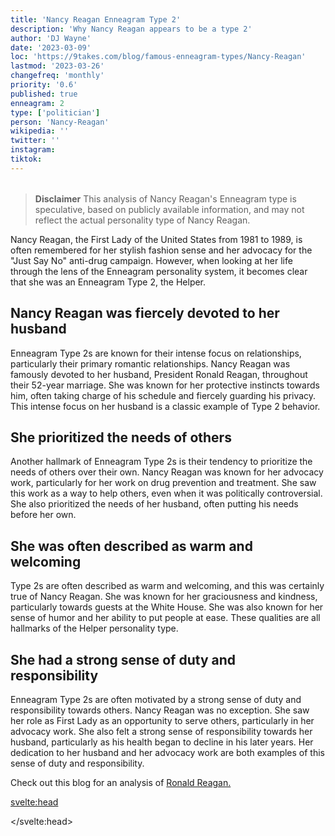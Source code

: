 ```yaml
---
title: 'Nancy Reagan Enneagram Type 2'
description: 'Why Nancy Reagan appears to be a type 2'
author: 'DJ Wayne'
date: '2023-03-09'
loc: 'https://9takes.com/blog/famous-enneagram-types/Nancy-Reagan'
lastmod: '2023-03-26'
changefreq: 'monthly'
priority: '0.6'
published: true
enneagram: 2
type: ['politician']
person: 'Nancy-Reagan'
wikipedia: ''
twitter: ''
instagram:
tiktok:
---
```


<script>
	import  PopCard  from "../../../lib/components/atoms/PopCard.svelte";
</script>
<div
	style="display: flex;
    justify-content: center;
    margin: 1rem 0;
	"
>
	<PopCard
		image={`/types/2s/${'Nancy-Reagan'}.webp`}
		showIcon={false}
		enneagramType="2"
		displayText="Nancy Reagan"
		subtext=""
	/>
</div>

> **Disclaimer** This analysis of Nancy Reagan's Enneagram type is speculative, based on publicly available information, and may not reflect the actual personality type of Nancy Reagan.

<p class="firstLetter">Nancy Reagan, the First Lady of the United States from 1981 to 1989, is often remembered for her stylish fashion sense and her advocacy for the "Just Say No" anti-drug campaign. However, when looking at her life through the lens of the Enneagram personality system, it becomes clear that she was an Enneagram Type 2, the Helper.</p>

## Nancy Reagan was fiercely devoted to her husband

Enneagram Type 2s are known for their intense focus on relationships, particularly their primary romantic relationships. Nancy Reagan was famously devoted to her husband, President Ronald Reagan, throughout their 52-year marriage. She was known for her protective instincts towards him, often taking charge of his schedule and fiercely guarding his privacy. This intense focus on her husband is a classic example of Type 2 behavior.

## She prioritized the needs of others

Another hallmark of Enneagram Type 2s is their tendency to prioritize the needs of others over their own. Nancy Reagan was known for her advocacy work, particularly for her work on drug prevention and treatment. She saw this work as a way to help others, even when it was politically controversial. She also prioritized the needs of her husband, often putting his needs before her own.

## She was often described as warm and welcoming

Type 2s are often described as warm and welcoming, and this was certainly true of Nancy Reagan. She was known for her graciousness and kindness, particularly towards guests at the White House. She was also known for her sense of humor and her ability to put people at ease. These qualities are all hallmarks of the Helper personality type.

## She had a strong sense of duty and responsibility

Enneagram Type 2s are often motivated by a strong sense of duty and responsibility towards others. Nancy Reagan was no exception. She saw her role as First Lady as an opportunity to serve others, particularly in her advocacy work. She also felt a strong sense of responsibility towards her husband, particularly as his health began to decline in his later years. Her dedication to her husband and her advocacy work are both examples of this sense of duty and responsibility.

Check out this blog for an analysis of <a href="/blog/famous-enneagram-types/Ronald-Reagan">Ronald Reagan.</a>

<svelte:head>

</svelte:head>
